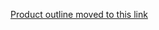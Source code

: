 [Product outline moved to this link](https://github.com/department-of-veterans-affairs/va.gov-team/blob/master/products/health-care/digital-health-platform/README.md)
